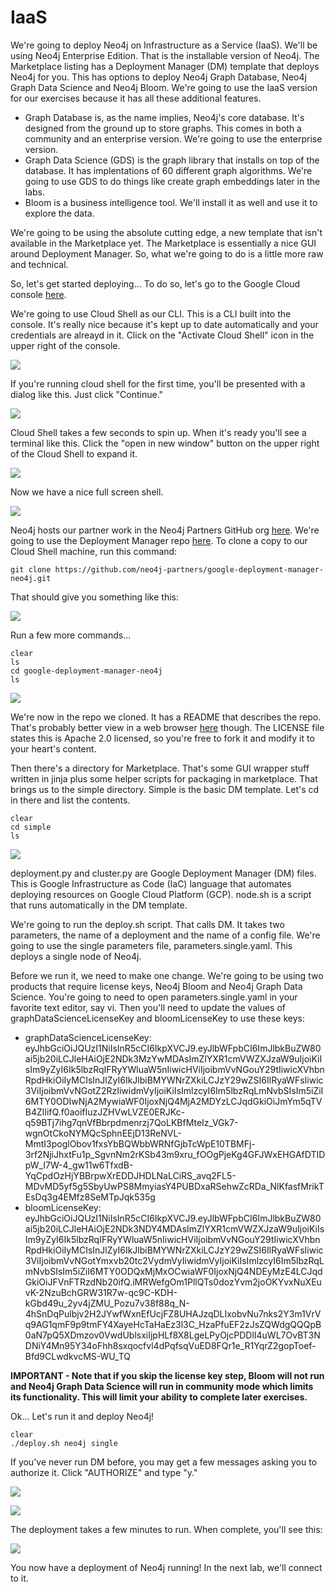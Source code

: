 # IaaS
We're going to deploy Neo4j on Infrastructure as a Service (IaaS).  We'll be using Neo4j Enterprise Edition.  That is the installable version of Neo4j.  The Marketplace listing has a Deployment Manager (DM) template that deploys Neo4j for you.  This has options to deploy Neo4j Graph Database, Neo4j Graph Data Science and Neo4j Bloom.  We're going to use the IaaS version for our exercises because it has all these additional features.

* Graph Database is, as the name implies, Neo4j's core database.  It's designed from the ground up to store graphs.  This comes in both a community and an enterprise version.  We're going to use the enterprise version.
* Graph Data Science (GDS) is the graph library that installs on top of the database.  It has implentations of 60 different graph algorithms.  We're going to use GDS to do things like create graph embeddings later in the labs.
* Bloom is a business intelligence tool.  We'll install it as well and use it to explore the data.

We're going to be using the absolute cutting edge, a new template that isn't available in the Marketplace yet.  The Marketplace is essentially a nice GUI around Deployment Manager.  So, what we're going to do is a little more raw and technical.

So, let's get started deploying...  To do so, let's go to the Google Cloud console [here](https://console.cloud.google.com/).  

We're going to use Cloud Shell as our CLI.  This is a CLI built into the console.  It's really nice because it's kept up to date automatically and your credentials are alreayd in it.  Click on the "Activate Cloud Shell" icon in the upper right of the console.

![](images/24-console.png)

If you're running cloud shell for the first time, you'll be presented with a dialog like this.  Just click "Continue."

![](images/25-shell.png)

Cloud Shell takes a few seconds to spin up.  When it's ready you'll see a terminal like this.  Click the "open in new window" button on the upper right of the Cloud Shell to expand it.

![](images/26-shell.png)

Now we have a nice full screen shell.  

![](images/27-shell.png)

Neo4j hosts our partner work in the Neo4j Partners GitHub org [here](https://github.com/neo4j-partners).  We're going to use the Deployment Manager repo [here](https://github.com/neo4j-partners/google-deployment-manager-neo4j).  To clone a copy to our Cloud Shell machine, run this command:

    git clone https://github.com/neo4j-partners/google-deployment-manager-neo4j.git

That should give you something like this:

![](images/28-shell.png)

Run a few more commands...

    clear
    ls
    cd google-deployment-manager-neo4j
    ls

![](images/29-shell.png)

We're now in the repo we cloned.  It has a README that describes the repo.  That's probably better view in a web browser [here](https://github.com/neo4j-partners/google-deployment-manager-neo4j) though.  The LICENSE file states this is Apache 2.0 licensed, so you're free to fork it and modify it to your heart's content.

Then there's a directory for Marketplace.  That's some GUI wrapper stuff written in jinja plus some helper scripts for packaging in marketplace.  That brings us to the simple directory.  Simple is the basic DM template.  Let's cd in there and list the contents.

    clear
    cd simple
    ls

![](images/30-shell.png)

deployment.py and cluster.py are Google Deployment Manager (DM) files.  This is Google Infrastructure as Code (IaC) language that automates deploying resources on Google Cloud Platform (GCP).  node.sh is a script that runs automatically in the DM template.

We're going to run the deploy.sh script.  That calls DM.  It takes two parameters, the name of a deployment and the name of a config file.  We're going to use the single parameters file, parameters.single.yaml.  This deploys a single node of Neo4j. 

Before we run it, we need to make one change.  We're going to be using two products that require license keys, Neo4j Bloom and Neo4j Graph Data Science.  You're going to need to open parameters.single.yaml in your favorite text editor, say vi.  Then you'll need to update the values of graphDataScienceLicenseKey and bloomLicenseKey to use these keys:

* graphDataScienceLicenseKey: eyJhbGciOiJQUzI1NiIsInR5cCI6IkpXVCJ9.eyJlbWFpbCI6ImJlbkBuZW80ai5jb20iLCJleHAiOjE2NDk3MzYwMDAsImZlYXR1cmVWZXJzaW9uIjoiKiIsIm9yZyI6Ik5lbzRqIFRyYWluaW5nIiwicHViIjoibmVvNGouY29tIiwicXVhbnRpdHkiOiIyMCIsInJlZyI6IkJlbiBMYWNrZXkiLCJzY29wZSI6IlRyaWFsIiwic3ViIjoibmVvNGotZ2RzIiwidmVyIjoiKiIsImlzcyI6Im5lbzRqLmNvbSIsIm5iZiI6MTY0ODIwNjA2MywiaWF0IjoxNjQ4MjA2MDYzLCJqdGkiOiJmYm5qTVB4ZlIifQ.f0aoifIuzJZHVwLVZE0ERJKc-q59BTj7ihg7qnVfBbrpdmenrzj7QoLKBfMteIz_VGk7-wgnOtCkoNYMQcSphnEEjD13ReNVL-MmtI3poglObov1fxsYbBQWbbWRNfGjbTcWpE10TBMFj-3rf2NjiJhxtFu1p_SgvnNm2rKSb43m9xru_fOOgPjeKg4GFJWxEHGAfDTIDpW_I7W-4_gw11w6TfxdB-YqCpdOzHjYBBrpwXrEDDJHDLNaLCiRS_avq2FL5-MDvMD5yf5g5SbyUwPS8MmyiasY4PUBDxaRSehwZcRDa_NlKfasfMrikTEsDq3g4EMfz8SeMTpJqk535g
* bloomLicenseKey: eyJhbGciOiJQUzI1NiIsInR5cCI6IkpXVCJ9.eyJlbWFpbCI6ImJlbkBuZW80ai5jb20iLCJleHAiOjE2NDk3NDY4MDAsImZlYXR1cmVWZXJzaW9uIjoiKiIsIm9yZyI6Ik5lbzRqIFRyYWluaW5nIiwicHViIjoibmVvNGouY29tIiwicXVhbnRpdHkiOiIyMCIsInJlZyI6IkJlbiBMYWNrZXkiLCJzY29wZSI6IlRyaWFsIiwic3ViIjoibmVvNGotYmxvb20tc2VydmVyIiwidmVyIjoiKiIsImlzcyI6Im5lbzRqLmNvbSIsIm5iZiI6MTY0ODQxMjMxOCwiaWF0IjoxNjQ4NDEyMzE4LCJqdGkiOiJFVnFTRzdNb20ifQ.iMRWefgOm1PllQTs0dozYvm2joOKYvxNuXEuvK-2NzuBchGRW31R7w-qc9C-KDH-kGbd49u_2yv4jZMU_Pozu7v38f88q_N-4hSnDqPulbjv2H2JYwfWxnEfUcjFZ8UHAJzqDLIxobvNu7nks2Y3m1VrVq9AG1qmF9p9tmFY4XayeHcTaHaEz3l3C_HzaPfuEF2zJsZQWdgQQQpB0aN7pQ5XDmzov0VwdUblsxiIjpHLf8X8LgeLPyOjcPDDlI4uWL7OvBT3NDNiY4Mn95Y34oFhh8sxqocfvl4dPqfsqVuED8FQr1e_R1YqrZ2gopToef-Bfd9CLwdkvcMS-WU_TQ

**IMPORTANT - Note that if you skip the license key step, Bloom will not run and Neo4j Graph Data Science will run in community mode which limits its functionality. This will limit your ability to complete later exercises.**

Ok... Let's run it and deploy Neo4j!

    clear
    ./deploy.sh neo4j single

If you've never run DM before, you may get a few messages asking you to authorize it.  Click "AUTHORIZE" and type "y."

![](images/31-auth.png)

![](images/32-auth.png)

The deployment takes a few minutes to run.  When complete, you'll see this:

![](images/37-deploy.png)

You now have a deployment of Neo4j running!  In the next lab, we'll connect to it.